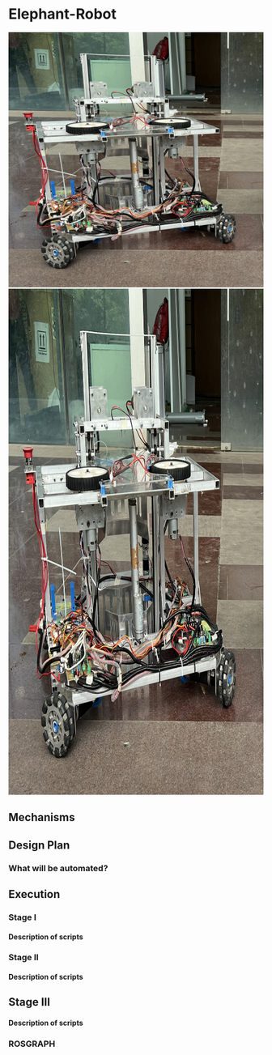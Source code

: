 # Elephant-Robot

![ER](/images/ER.png)
 <img src="images/ER.png" width="1000" height="1000"/>
## Mechanisms
 
## Design Plan

### What will be automated?

## Execution

### Stage I

#### Description of scripts

### Stage II


#### Description of scripts

## Stage III

#### Description of scripts

### ROSGRAPH